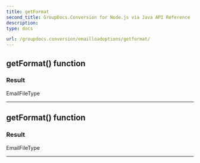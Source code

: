 ```yaml
---
title: getFormat
second_title: GroupDocs.Conversion for Node.js via Java API Reference
description: 
type: docs

url: /groupdocs.conversion/emailloadoptions/getformat/
---
```


## getFormat()  function


### Result
EmailFileType


---


## getFormat()  function


### Result
EmailFileType


---


